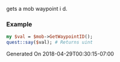 gets a mob waypoint i d.
### Example

```perl
my $val = $mob->GetWaypointID();
quest::say($val); # Returns uint
```


Generated On 2018-04-29T00:30:15-07:00